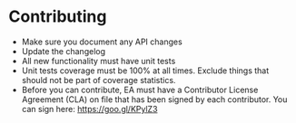 # Contributing

- Make sure you document any API changes
- Update the changelog
- All new functionality must have unit tests
- Unit tests coverage must be 100% at all times. Exclude things that should not be part of coverage statistics.
- Before you can contribute, EA must have a Contributor License Agreement (CLA) on file that has been signed 
by each contributor. You can sign here: https://goo.gl/KPylZ3
